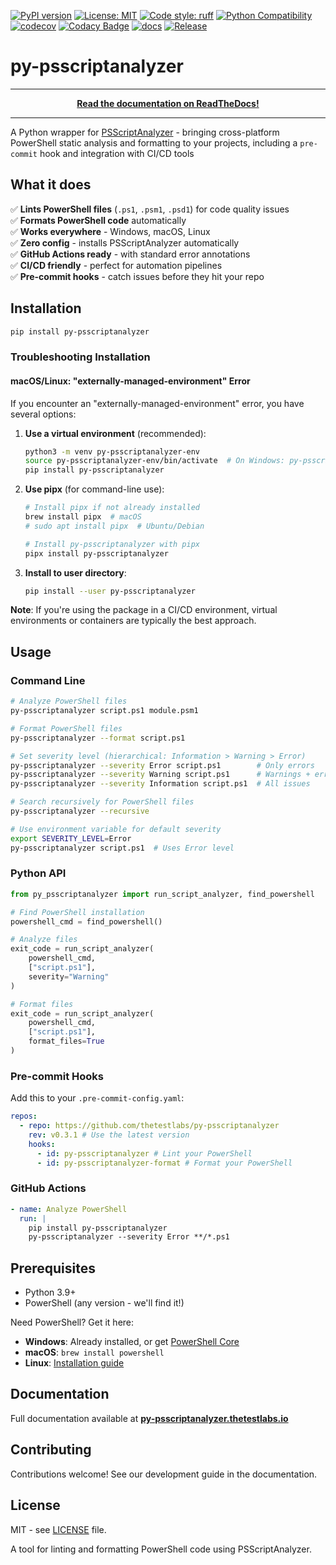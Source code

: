 [![PyPI version](https://badge.fury.io/py/py-psscriptanalyzer.svg)](https://badge.fury.io/py/py-psscriptanalyzer)
[![License: MIT](https://img.shields.io/badge/License-MIT-blue.svg)](https://opensource.org/licenses/MIT)
[![Code style: ruff](https://img.shields.io/endpoint?url=https://raw.githubusercontent.com/astral-sh/ruff/main/assets/badge/v2.json)](https://github.com/astral-sh/ruff)
[![Python Compatibility](https://img.shields.io/pypi/pyversions/py-psscriptanalyzer)](https://pypi.org/project/py-psscriptanalyzer/)
[![codecov](https://codecov.io/github/thetestlabs/py-psscriptanalyzer/graph/badge.svg?token=B6K3MDQ2HF)](https://codecov.io/github/thetestlabs/py-psscriptanalyzer)
[![Codacy Badge](https://app.codacy.com/project/badge/Grade/cc86fb73526e4d649739e34158c2cb05)](https://app.codacy.com/gh/thetestlabs/py-psscriptanalyzer/dashboard?utm_source=gh&utm_medium=referral&utm_content=&utm_campaign=Badge_grade)
[![docs](https://app.readthedocs.org/projects/py-psscriptanalyzer/badge/?version=latest)](https://readthedocs.org/projects/py-psscriptanalyzer/)
[![Release](https://github.com/thetestlabs/py-psscriptanalyzer/actions/workflows/release.yaml/badge.svg)](https://github.com/thetestlabs/py-psscriptanalyzer/actions/workflows/release.yaml)

# py-psscriptanalyzer

---

<div align="center">
  <strong><a href="https://py-psscriptanalyzer.thetestlabs.io">Read the documentation on ReadTheDocs!</a></strong>
</div>

---

A Python wrapper for [PSScriptAnalyzer](https://github.com/PowerShell/PSScriptAnalyzer) - bringing cross-platform PowerShell static analysis and formatting to your projects, including a `pre-commit` hook and integration with CI/CD tools

## What it does

✅ **Lints PowerShell files** (`.ps1`, `.psm1`, `.psd1`) for code quality issues  
✅ **Formats PowerShell code** automatically  
✅ **Works everywhere** - Windows, macOS, Linux  
✅ **Zero config** - installs PSScriptAnalyzer automatically  
✅ **GitHub Actions ready** - with standard error annotations  
✅ **CI/CD friendly** - perfect for automation pipelines  
✅ **Pre-commit hooks** - catch issues before they hit your repo

## Installation

```bash
pip install py-psscriptanalyzer
```

### Troubleshooting Installation

#### macOS/Linux: "externally-managed-environment" Error

If you encounter an "externally-managed-environment" error, you have several options:

1. **Use a virtual environment** (recommended):

   ```bash
   python3 -m venv py-psscriptanalyzer-env
   source py-psscriptanalyzer-env/bin/activate  # On Windows: py-psscriptanalyzer-env\Scripts\activate
   pip install py-psscriptanalyzer
   ```

2. **Use pipx** (for command-line use):

   ```bash
   # Install pipx if not already installed
   brew install pipx  # macOS
   # sudo apt install pipx  # Ubuntu/Debian

   # Install py-psscriptanalyzer with pipx
   pipx install py-psscriptanalyzer
   ```

3. **Install to user directory**:
   ```bash
   pip install --user py-psscriptanalyzer
   ```

**Note**: If you're using the package in a CI/CD environment, virtual environments or containers are typically the best approach.

## Usage

### Command Line

```bash
# Analyze PowerShell files
py-psscriptanalyzer script.ps1 module.psm1

# Format PowerShell files
py-psscriptanalyzer --format script.ps1

# Set severity level (hierarchical: Information > Warning > Error)
py-psscriptanalyzer --severity Error script.ps1        # Only errors
py-psscriptanalyzer --severity Warning script.ps1      # Warnings + errors (default)
py-psscriptanalyzer --severity Information script.ps1  # All issues

# Search recursively for PowerShell files
py-psscriptanalyzer --recursive

# Use environment variable for default severity
export SEVERITY_LEVEL=Error
py-psscriptanalyzer script.ps1  # Uses Error level
```

### Python API

```python
from py_psscriptanalyzer import run_script_analyzer, find_powershell

# Find PowerShell installation
powershell_cmd = find_powershell()

# Analyze files
exit_code = run_script_analyzer(
    powershell_cmd,
    ["script.ps1"],
    severity="Warning"
)

# Format files
exit_code = run_script_analyzer(
    powershell_cmd,
    ["script.ps1"],
    format_files=True
)
```

### Pre-commit Hooks

Add this to your `.pre-commit-config.yaml`:

```yaml
repos:
  - repo: https://github.com/thetestlabs/py-psscriptanalyzer
    rev: v0.3.1 # Use the latest version
    hooks:
      - id: py-psscriptanalyzer # Lint your PowerShell
      - id: py-psscriptanalyzer-format # Format your PowerShell
```

### GitHub Actions

```yaml
- name: Analyze PowerShell
  run: |
    pip install py-psscriptanalyzer
    py-psscriptanalyzer --severity Error **/*.ps1
```

## Prerequisites

- Python 3.9+
- PowerShell (any version - we'll find it!)

Need PowerShell? Get it here:

- **Windows**: Already installed, or get [PowerShell Core](https://github.com/PowerShell/PowerShell/releases)
- **macOS**: `brew install powershell`
- **Linux**: [Installation guide](https://docs.microsoft.com/en-us/powershell/scripting/install/installing-powershell-on-linux)

## Documentation

Full documentation available at **[py-psscriptanalyzer.thetestlabs.io](https://py-psscriptanalyzer.thetestlabs.io/)**

## Contributing

Contributions welcome! See our development guide in the documentation.

## License

MIT - see [LICENSE](LICENSE) file.

A tool for linting and formatting PowerShell code using PSScriptAnalyzer.
